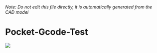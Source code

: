 ###### Note: Do not edit this file directly, it is automatically generated from the CAD model

# Pocket-Gcode-Test

![](/project.svg)



 

